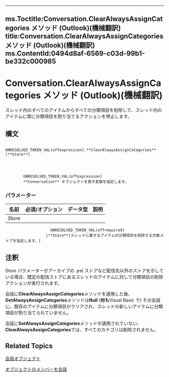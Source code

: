 

---
ms.Toctitle:Conversation.ClearAlwaysAssignCategories メソッド (Outlook)(機械翻訳)
title:Conversation.ClearAlwaysAssignCategories メソッド (Outlook)(機械翻訳)
ms.ContentId:0494d8af-6569-c03d-99b1-be332c000985
---
# Conversation.ClearAlwaysAssignCategories メソッド (Outlook)(機械翻訳)




スレッド内のすべてのアイテムからすべての分類項目を削除して、スレッド内のアイテムに常に分類項目を割り当てるアクションを停止します。

## 構文

            UNRESOLVED_TOKEN_VAL(offexpression).**ClearAlwaysAssignCategories**(**Store**)




            UNRESOLVED_TOKEN_VAL(offexpression)
            **Conversation** オブジェクトを表す変数を指定します。

### パラメーター

|**名前**|**必須/オプション**|**データ型**|**説明**|
|---|---|---|---|
|*Store*|
                        UNRESOLVED_TOKEN_VAL(offrequired)
                      |**Store**|スレッドに属するアイテムの分類項目を削除する対象ストアを指定します。|





## 注釈
*Store* パラメーターがアーカイブの .pst ストアなど配信先以外のストアを示している場合、既定の配信ストアにあるスレッドのアイテムに対して分類項目の削除アクションが実行されます。





会話に**ClearAlwaysAssignCategories**メソッドを適用した後、 **GetAlwaysAssignCategories**メソッドは**Null** (**何も**Visual Basic で) その会話に。既存のアイテムに分類項目がクリアされ、スレッドの新しいアイテムに分類項目が割り当てられていません。



会話に**SetAlwaysAssignCategories**メソッドが適用されていない、 **ClearAlwaysAssignCategories**では、すべてのカテゴリは削除されません。



## Related Topics

[会話オブジェクト](2705d38a-ebc0-e5a7-208b-ffe1f5446b1b.md)

[オブジェクトのメンバーを会話](09ff1e8e-7c5a-0b1e-e8e2-e259f66f71c8.md)




